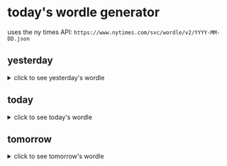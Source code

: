 # today's wordle generator

uses the ny times API: `https://www.nytimes.com/svc/wordle/v2/YYYY-MM-DD.json`

## yesterday

<details>
    <summary>click to see yesterday's wordle</summary>

    retry

</details>

## today

<details>
    <summary>click to see today's wordle</summary>

    pique

</details>

## tomorrow

<details>
    <summary>click to see tomorrow's wordle</summary>

    noble

</details>
